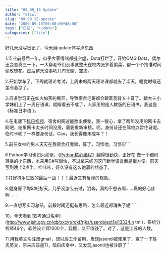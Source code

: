 ```yaml
---
title: "09_09_15 Update"
author: "alswl"
slug: "09_09_15-update"
date: "2009-09-15T00:00:00+08:00"
tags: ["日记", "update"]
categories: ["life"]
---
```


好几天没写日记了，今天用update体写点东西

1.毕业前最后一年，似乎大家情绪都挺空虚，Dota打烂了，开始OMG
Dota，偶尔还变态真三一下。一大帮老爷们没事就整天在校内张罗着偷菜，都一个个掐准时间偷玫瑰花。然后整天没事吼几句无聊、空虚。

2.开始学车了，下周就理论考试，上周末的两天理论课都就去了半天，睡觉时候还差点着凉了。

3.日语学习正在如火如荼的展开，导致宿舍毛哥都会跟着我背五十音了。跟大三小学妹们上了一周日语课，就眼看去不成了，人家用的是人教版的日语书，我这是《标准日本语
》。

4.在电骡下[标日视频](http://www.verycd.com/topics/2750113/)，宿舍的网速能憋出便秘，我一狠心，拿了两年没用的网卡去
网吧，结果网卡太长时间没用，需要重新审核。呃，身份证还在驾校办暂住证呢。临时卡呢？一样要身份证，Cao，我长得像未成年？！

5.前任女神的男人天天在我宿舍打魔兽，算了，习惯他，习惯它```

6.Python学习也如火如荼，《[Python核心编程](http://www.china-pub.com/39969&ref=ps)》翻得很勤快，正好在
做一个编码转换的小东西，本来用C#写很快，不过拿来练习这门新学语言倒是很方便。前天写到晚上2点半，哇咔咔，好久没有这么饱满的状态了。

7.打好抗争过敏的最后一战！！！最近又有反弹的现象。

8.健身房平均5块钱/天，几乎没怎么去过，泪奔，真的不想去啊……真的好心疼啊……

9.一直想写实习总结，前段时间还挺有思路，怎么最近都消失了呢````

10，今天看到[软考通过名单](http://www.jsit.gov.cn/gb/xxcyt/rckf/rjks/userobject1ai13324.h
tml)，系统分析师46个，软件设计师1000个，我擦，又不值钱了。对了，这是江苏的人数。

11.用我英文名注册gmail，想以后工作留用，发现jasondi被使用了，查了一下姓氏英文，原来应该是Ti，暗自庆幸中，又发现jasonti也被注册了``
`
